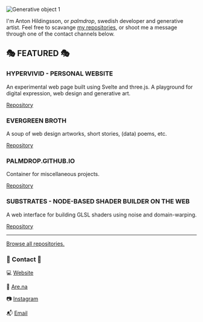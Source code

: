 ![Generative object 1](/img/oo1.png)

I'm Anton Hildingsson, or *palmdrop*, swedish developer and generative artist. Feel free to scavange [my repositories](https://github.com/palmdrop?tab=repositories), or shoot me a message through one of the contact channels below.

## :performing_arts: FEATURED :performing_arts:

### HYPERVIVID - PERSONAL WEBSITE
An experimental web page built using Svelte and three.js. A playground for digital expression, web design and generative art.

[Repository](https://github.com/palmdrop/hypervivid)

### EVERGREEN BROTH
A soup of web design artworks, short stories, (data) poems, etc.

[Repository](https://github.com/palmdrop/evergreen-broth)

### PALMDROP.GITHUB.IO
Container for miscellaneous projects.

[Repository](https://github.com/palmdrop/palmdrop.github.io)

### SUBSTRATES - NODE-BASED SHADER BUILDER ON THE WEB
A web interface for building GLSL shaders using noise and domain-warping.

[Repository](https://github.com/palmdrop/substrates)

***

[Browse all repositories.](https://github.com/palmdrop?tab=repositories)

### :trumpet: Contact :trumpet:
:computer: [Website](https://palmdrop.site)

:seedling: [Are.na](https://are.na/palmdrop)

:camera: [Instagram](https://www.instagram.com/palmdrop/)

:mailbox_with_mail: [Email](mailto:anton@exlex.se)
